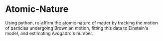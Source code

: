 # Atomic-Nature
Using python, re-affirm the atomic nature of matter by tracking the motion of particles undergoing Brownian motion, fitting this data to Einstein's model, and estimating Avogadro's number.
